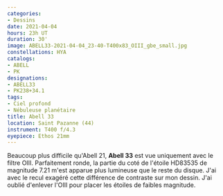 ```yaml
---
categories:
- Dessins
date: 2021-04-04
hours: 23h UT
duration: 30'
image: ABELL33-2021-04-04_23-40-T400x83_OIII_gbe_small.jpg
constellations: HYA
catalogs:
- ABELL
- PK
designations:
- ABELL33
- PK238+34.1
tags:
- Ciel profond
- Nébuleuse planétaire
title: Abell 33
location: Saint Pazanne (44)
instrument: T400 f/4.3
eyepiece: Ethos 21mm
---
```

Beaucoup plus difficile qu'Abell 21, **Abell 33** est vue uniquement avec le filtre OIII. Parfaitement ronde, la partie du coté de l'étoile HD83535 de magnitude 7.21 m'est apparue plus lumineuse que le reste du disque. J'ai avec le recul exagéré cette différence de contraste sur mon dessin. J'ai oublié d'enlever l'OIII pour placer les étoiles de faibles magnitude. 